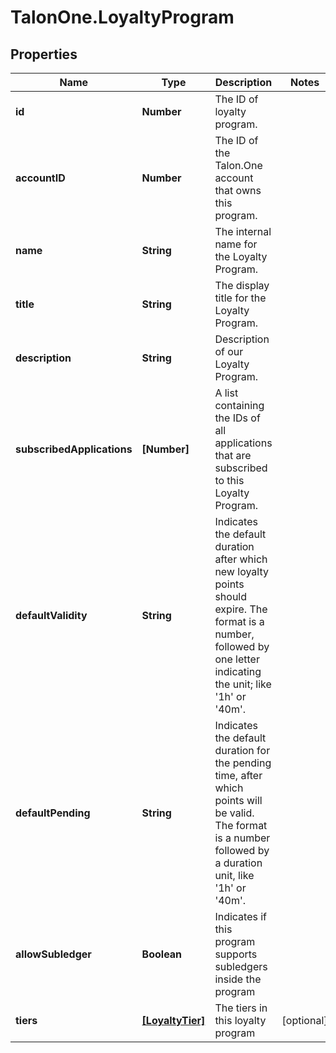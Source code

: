 # TalonOne.LoyaltyProgram

## Properties

Name | Type | Description | Notes
------------ | ------------- | ------------- | -------------
**id** | **Number** | The ID of loyalty program. | 
**accountID** | **Number** | The ID of the Talon.One account that owns this program. | 
**name** | **String** | The internal name for the Loyalty Program. | 
**title** | **String** | The display title for the Loyalty Program. | 
**description** | **String** | Description of our Loyalty Program. | 
**subscribedApplications** | **[Number]** | A list containing the IDs of all applications that are subscribed to this Loyalty Program. | 
**defaultValidity** | **String** | Indicates the default duration after which new loyalty points should expire. The format is a number, followed by one letter indicating the unit; like &#39;1h&#39; or &#39;40m&#39;. | 
**defaultPending** | **String** | Indicates the default duration for the pending time, after which points will be valid. The format is a number followed by a duration unit, like &#39;1h&#39; or &#39;40m&#39;. | 
**allowSubledger** | **Boolean** | Indicates if this program supports subledgers inside the program | 
**tiers** | [**[LoyaltyTier]**](LoyaltyTier.md) | The tiers in this loyalty program | [optional] 


